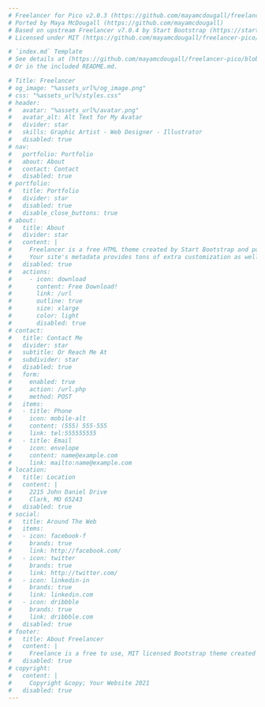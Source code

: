 ```yaml
---
# Freelancer for Pico v2.0.3 (https://github.com/mayamcdougall/freelancer-pico)
# Ported by Maya McDougall (https://github.com/mayamcdougall)
# Based on upstream Freelancer v7.0.4 by Start Bootstrap (https://startbootstrap.com/theme/freelancer)
# Licensed under MIT (https://github.com/mayamcdougall/freelancer-pico/blob/main/LICENSE)

# `index.md` Template
# See details at (https://github.com/mayamcdougall/freelancer-pico/blob/main/README.md)
# Or in the included README.md.

# Title: Freelancer
# og_image: "%assets_url%/og_image.png"
# css: "%assets_url%/styles.css"
# header:
#   avatar: "%assets_url%/avatar.png"
#   avatar_alt: Alt Text for My Avatar
#   divider: star
#   skills: Graphic Artist - Web Designer - Illustrator
#   disabled: true
# nav:
#   portfolio: Portfolio
#   about: About
#   contact: Contact
#   disabled: true
# portfolio:
#   title: Portfolio
#   divider: star
#   disabled: true
#   disable_close_buttons: true
# about:
#   title: About
#   divider: star
#   content: |
#     Freelancer is a free HTML theme created by Start Bootstrap and ported to PicoCMS for a streamlined and hassle free user experience. Using this theme in Pico, you can easily generate portfolio items by simply creating new markdown pages!
#     Your site's metadata provides tons of extra customization as well. You can specify your own avatar for the masthead, change the icons in the dividers, the social icons, and most of the text on the page all without touching the theme's code.
#   disabled: true
#   actions:
#     - icon: download
#       content: Free Download!
#       link: /url
#       outline: true
#       size: xlarge
#       color: light
#       disabled: true
# contact:
#   title: Contact Me
#   divider: star
#   subtitle: Or Reach Me At
#   subdivider: star
#   disabled: true
#   form:
#     enabled: true
#     action: /url.php
#     method: POST
#   items:
#   - title: Phone
#     icon: mobile-alt
#     content: (555) 555-555
#     link: tel:555555555
#   - title: Email
#     icon: envelope
#     content: name@example.com
#     link: mailto:name@example.com
# location:
#   title: Location
#   content: |
#     2215 John Daniel Drive 
#     Clark, MO 65243
#   disabled: true
# social:
#   title: Around The Web
#   items:
#   - icon: facebook-f
#     brands: true
#     link: http://facebook.com/
#   - icon: twitter
#     brands: true
#     link: http://twitter.com/
#   - icon: linkedin-in
#     brands: true
#     link: linkedin.com
#   - icon: dribbble
#     brands: true
#     link: dribbble.com
#   disabled: true
# footer:
#   title: About Freelancer
#   content: |
#     Freelance is a free to use, MIT licensed Bootstrap theme created by [Start Bootstrap](http://startbootstrap.com).  Ported to PicoCMS.
#   disabled: true
# copyright: 
#   content: |
#     Copyright &copy; Your Website 2021
#   disabled: true
---
```

